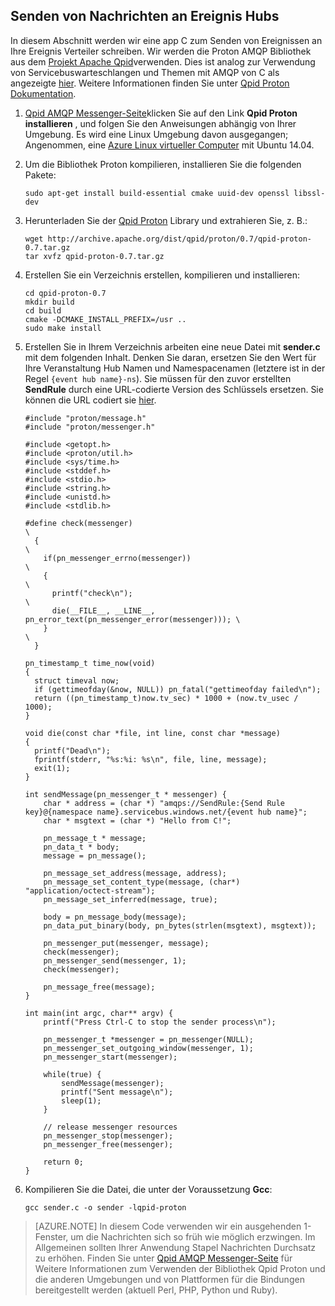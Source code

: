 ## <a name="send-messages-to-event-hubs"></a>Senden von Nachrichten an Ereignis Hubs

In diesem Abschnitt werden wir eine app C zum Senden von Ereignissen an Ihre Ereignis Verteiler schreiben. Wir werden die Proton AMQP Bibliothek aus dem [Projekt Apache Qpid](http://qpid.apache.org/)verwenden. Dies ist analog zur Verwendung von Servicebuswarteschlangen und Themen mit AMQP von C als angezeigte [hier](https://code.msdn.microsoft.com/Using-Apache-Qpid-Proton-C-afd76504). Weitere Informationen finden Sie unter [Qpid Proton Dokumentation](http://qpid.apache.org/proton/index.html).

1. [Qpid AMQP Messenger-Seite](http://qpid.apache.org/components/messenger/index.html)klicken Sie auf den Link **Qpid Proton installieren** , und folgen Sie den Anweisungen abhängig von Ihrer Umgebung. Es wird eine Linux Umgebung davon ausgegangen; Angenommen, eine [Azure Linux virtueller Computer](../articles/virtual-machines/virtual-machines-linux-quick-create-cli.md) mit Ubuntu 14.04.

2. Um die Bibliothek Proton kompilieren, installieren Sie die folgenden Pakete:

    ```
    sudo apt-get install build-essential cmake uuid-dev openssl libssl-dev
    ```

3. Herunterladen Sie der [Qpid Proton](http://qpid.apache.org/proton/index.html) Library und extrahieren Sie, z. B.:

    ```
    wget http://archive.apache.org/dist/qpid/proton/0.7/qpid-proton-0.7.tar.gz
    tar xvfz qpid-proton-0.7.tar.gz
    ```

4. Erstellen Sie ein Verzeichnis erstellen, kompilieren und installieren:

    ```
    cd qpid-proton-0.7
    mkdir build
    cd build
    cmake -DCMAKE_INSTALL_PREFIX=/usr ..
    sudo make install
    ```

5. Erstellen Sie in Ihrem Verzeichnis arbeiten eine neue Datei mit **sender.c** mit dem folgenden Inhalt. Denken Sie daran, ersetzen Sie den Wert für Ihre Veranstaltung Hub Namen und Namespacenamen (letztere ist in der Regel `{event hub name}-ns`). Sie müssen für den zuvor erstellten **SendRule** durch eine URL-codierte Version des Schlüssels ersetzen. Sie können die URL codiert sie [hier](http://www.w3schools.com/tags/ref_urlencode.asp).

    ```
    #include "proton/message.h"
    #include "proton/messenger.h"

    #include <getopt.h>
    #include <proton/util.h>
    #include <sys/time.h>
    #include <stddef.h>
    #include <stdio.h>
    #include <string.h>
    #include <unistd.h>
    #include <stdlib.h>

    #define check(messenger)                                                     \
      {                                                                          \
        if(pn_messenger_errno(messenger))                                        \
        {                                                                        \
          printf("check\n");                                                     \
          die(__FILE__, __LINE__, pn_error_text(pn_messenger_error(messenger))); \
        }                                                                        \
      }  

    pn_timestamp_t time_now(void)
    {
      struct timeval now;
      if (gettimeofday(&now, NULL)) pn_fatal("gettimeofday failed\n");
      return ((pn_timestamp_t)now.tv_sec) * 1000 + (now.tv_usec / 1000);
    }  

    void die(const char *file, int line, const char *message)
    {
      printf("Dead\n");
      fprintf(stderr, "%s:%i: %s\n", file, line, message);
      exit(1);
    }

    int sendMessage(pn_messenger_t * messenger) {
        char * address = (char *) "amqps://SendRule:{Send Rule key}@{namespace name}.servicebus.windows.net/{event hub name}";
        char * msgtext = (char *) "Hello from C!";

        pn_message_t * message;
        pn_data_t * body;
        message = pn_message();

        pn_message_set_address(message, address);
        pn_message_set_content_type(message, (char*) "application/octect-stream");
        pn_message_set_inferred(message, true);

        body = pn_message_body(message);
        pn_data_put_binary(body, pn_bytes(strlen(msgtext), msgtext));

        pn_messenger_put(messenger, message);
        check(messenger);
        pn_messenger_send(messenger, 1);
        check(messenger);

        pn_message_free(message);
    }

    int main(int argc, char** argv) {
        printf("Press Ctrl-C to stop the sender process\n");

        pn_messenger_t *messenger = pn_messenger(NULL);
        pn_messenger_set_outgoing_window(messenger, 1);
        pn_messenger_start(messenger);

        while(true) {
            sendMessage(messenger);
            printf("Sent message\n");
            sleep(1);
        }

        // release messenger resources
        pn_messenger_stop(messenger);
        pn_messenger_free(messenger);

        return 0;
    }
    ```

6. Kompilieren Sie die Datei, die unter der Voraussetzung **Gcc**:

    ```
    gcc sender.c -o sender -lqpid-proton
    ```

> [AZURE.NOTE] In diesem Code verwenden wir ein ausgehenden 1-Fenster, um die Nachrichten sich so früh wie möglich erzwingen. Im Allgemeinen sollten Ihrer Anwendung Stapel Nachrichten Durchsatz zu erhöhen. Finden Sie unter [Qpid AMQP Messenger-Seite](http://qpid.apache.org/components/messenger/index.html) für Weitere Informationen zum Verwenden der Bibliothek Qpid Proton und die anderen Umgebungen und von Plattformen für die Bindungen bereitgestellt werden (aktuell Perl, PHP, Python und Ruby).
